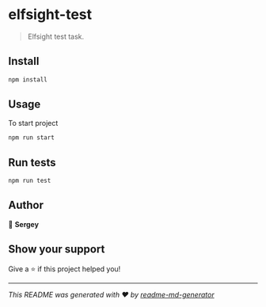 # elfsight-test
> Elfsight test task.

## Install

```sh
npm install
```

## Usage

To start project
```sh
npm run start
```

## Run tests

```sh
npm run test
```

## Author

👤 **Sergey**


## Show your support

Give a ⭐️ if this project helped you!


***
_This README was generated with ❤️ by [readme-md-generator](https://github.com/kefranabg/readme-md-generator)_
